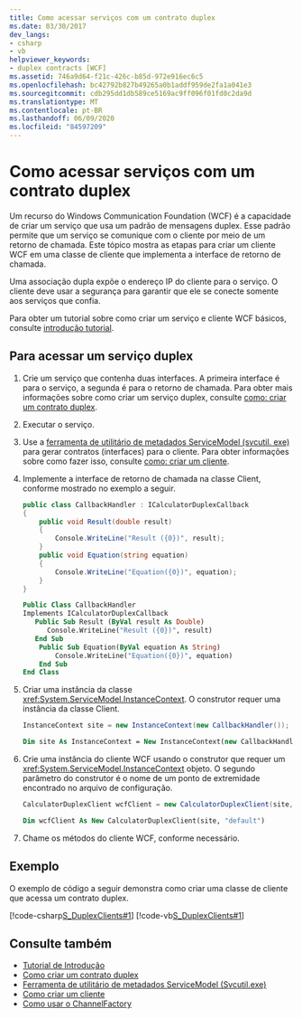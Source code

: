```yaml
---
title: Como acessar serviços com um contrato duplex
ms.date: 03/30/2017
dev_langs:
- csharp
- vb
helpviewer_keywords:
- duplex contracts [WCF]
ms.assetid: 746a9d64-f21c-426c-b85d-972e916ec6c5
ms.openlocfilehash: bc42792b827b49265a0b1addf959de2fa1a041e3
ms.sourcegitcommit: cdb295dd1db589ce5169ac9ff096f01fd0c2da9d
ms.translationtype: MT
ms.contentlocale: pt-BR
ms.lasthandoff: 06/09/2020
ms.locfileid: "84597209"
---
```

# <a name="how-to-access-services-with-a-duplex-contract"></a>Como acessar serviços com um contrato duplex

Um recurso do Windows Communication Foundation (WCF) é a capacidade de criar um serviço que usa um padrão de mensagens duplex. Esse padrão permite que um serviço se comunique com o cliente por meio de um retorno de chamada. Este tópico mostra as etapas para criar um cliente WCF em uma classe de cliente que implementa a interface de retorno de chamada.

Uma associação dupla expõe o endereço IP do cliente para o serviço. O cliente deve usar a segurança para garantir que ele se conecte somente aos serviços que confia.

Para obter um tutorial sobre como criar um serviço e cliente WCF básicos, consulte [introdução tutorial](../getting-started-tutorial.md).

## <a name="to-access-a-duplex-service"></a>Para acessar um serviço duplex

1. Crie um serviço que contenha duas interfaces. A primeira interface é para o serviço, a segunda é para o retorno de chamada. Para obter mais informações sobre como criar um serviço duplex, consulte [como: criar um contrato duplex](how-to-create-a-duplex-contract.md).

2. Executar o serviço.

3. Use a [ferramenta de utilitário de metadados ServiceModel (svcutil. exe)](../servicemodel-metadata-utility-tool-svcutil-exe.md) para gerar contratos (interfaces) para o cliente. Para obter informações sobre como fazer isso, consulte [como: criar um cliente](../how-to-create-a-wcf-client.md).

4. Implemente a interface de retorno de chamada na classe Client, conforme mostrado no exemplo a seguir.

    ```csharp
    public class CallbackHandler : ICalculatorDuplexCallback
    {
        public void Result(double result)
        {
            Console.WriteLine("Result ({0})", result);
        }
        public void Equation(string equation)
        {
            Console.WriteLine("Equation({0})", equation);
        }
    }
    ```

    ```vb
    Public Class CallbackHandler
    Implements ICalculatorDuplexCallback
       Public Sub Result (ByVal result As Double)
          Console.WriteLine("Result ({0})", result)
       End Sub
        Public Sub Equation(ByVal equation As String)
            Console.WriteLine("Equation({0})", equation)
        End Sub
    End Class
    ```

5. Criar uma instância da classe <xref:System.ServiceModel.InstanceContext>. O construtor requer uma instância da classe Client.

    ```csharp
    InstanceContext site = new InstanceContext(new CallbackHandler());
    ```

    ```vb
    Dim site As InstanceContext = New InstanceContext(new CallbackHandler())
    ```

6. Crie uma instância do cliente WCF usando o construtor que requer um <xref:System.ServiceModel.InstanceContext> objeto. O segundo parâmetro do construtor é o nome de um ponto de extremidade encontrado no arquivo de configuração.

    ```csharp
    CalculatorDuplexClient wcfClient = new CalculatorDuplexClient(site, "default");
    ```

    ```vb
    Dim wcfClient As New CalculatorDuplexClient(site, "default")
    ```

7. Chame os métodos do cliente WCF, conforme necessário.

## <a name="example"></a>Exemplo

O exemplo de código a seguir demonstra como criar uma classe de cliente que acessa um contrato duplex.

[!code-csharp[S_DuplexClients#1](../../../../samples/snippets/csharp/VS_Snippets_CFX/s_duplexclients/cs/client.cs#1)]
[!code-vb[S_DuplexClients#1](../../../../samples/snippets/visualbasic/VS_Snippets_CFX/s_duplexclients/vb/client.vb#1)]

## <a name="see-also"></a>Consulte também

- [Tutorial de Introdução](../getting-started-tutorial.md)
- [Como criar um contrato duplex](how-to-create-a-duplex-contract.md)
- [Ferramenta de utilitário de metadados ServiceModel (Svcutil.exe)](../servicemodel-metadata-utility-tool-svcutil-exe.md)
- [Como criar um cliente](../how-to-create-a-wcf-client.md)
- [Como usar o ChannelFactory](how-to-use-the-channelfactory.md)

